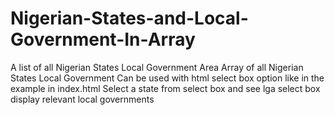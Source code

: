 # Nigerian-States-and-Local-Government-In-Array
A list of all Nigerian States Local Government Area
Array of all Nigerian States Local Government 
Can be used with html select box option like in the example in index.html
Select a state from select box and see lga select box display relevant local governments
